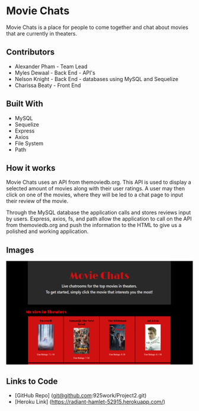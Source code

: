 # Movie Chats

Movie Chats is a place for people to come together and chat about movies that are currently in theaters.

## Contributors

- Alexander Pham - Team Lead  
- Myles Dewaal - Back End - API's
- Nelson Knight - Back End - databases using MySQL and Sequelize
- Charissa Beaty - Front End

## Built With 

- MySQL
- Sequelize
- Express
- Axios
- File System
- Path

## How it works

Movie Chats uses an API from themoviedb.org. This API is used to display a selected amount of movies along with their user ratings. 
A user may then click on one of the movies, where they will be led to a chat page to input their review of the movie. 

Through the MySQL database the application calls and stores reviews input by users. Express, axios, fs, and path allow the application to call on the API from themoviedb.org and push the information to the HTML to give us a polished and working application. 

## Images 
![Movie Chats](/public/assets/images/movieChats.png)

## Links to Code
- [GitHub Repo] (git@github.com:925work/Project2.git)
- [Heroku Link] (https://radiant-hamlet-52915.herokuapp.com/)

